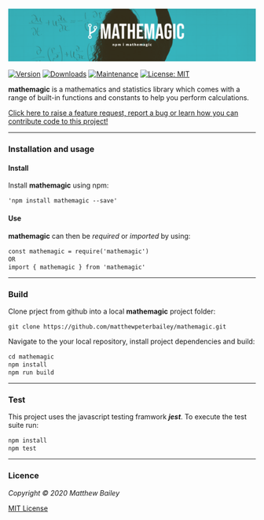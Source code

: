 ![Mathemagic](https://raw.githubusercontent.com/matthewpeterbailey/mathemagic/master/images/mathemagic.png)

[![Version](https://img.shields.io/npm/v/mathemagic.svg)](https://www.npmjs.com/package/mathemagic) [![Downloads](https://img.shields.io/npm/dm/mathemagic.svg)](https://www.npmjs.com/package/mathemagic) [![Maintenance](https://img.shields.io/maintenance/yes/2020.svg)](https://github.com/matthewpeterbailey/mathemagic/graphs/commit-activity) [![License: MIT](https://img.shields.io/badge/License-MIT-yellow.svg)](https://github.com/matthewpeterbailey/mathemagic/blob/master/LICENSE)

**mathemagic** is a mathematics and statistics library which comes with a range of built-in functions and constants to help you perform calculations.

[Click here to raise a feature request, report a bug or learn how you can contribute code to this project!](https://github.com/matthewpeterbailey/mathemagic/blob/master/CONTRIBUTING.md)

---

### Installation and usage

#### Install

Install **mathemagic** using npm:

```
'npm install mathemagic --save'
```

#### Use

**mathemagic** can then be _required_ or _imported_ by using:

```
const mathemagic = require('mathemagic')
OR
import { mathemagic } from 'mathemagic'
```

---

### Build

Clone prject from github into a local **mathemagic** project folder:

```
git clone https://github.com/matthewpeterbailey/mathemagic.git
```

Navigate to the your local repository, install project dependencies and build:

```
cd mathemagic
npm install
npm run build
```

---

### Test

This project uses the javascript testing framwork **_jest_**. To execute the test suite run:

```
npm install
npm test
```

---

### Licence

_Copyright © 2020 Matthew Bailey_

[MIT License](https://github.com/matthewpeterbailey/mathemagic/blob/master/LICENSE)
